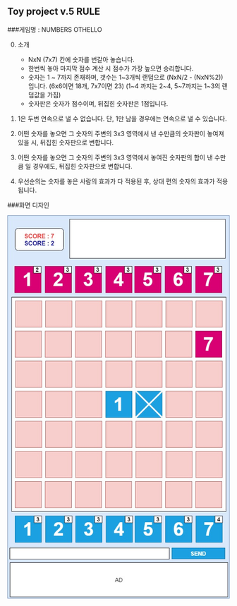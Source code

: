 Toy project v.5 RULE 
---

###게임명 : NUMBERS OTHELLO

0. 소개
   - NxN (7x7) 칸에 숫자를 번갈아 놓습니다.
   - 한번씩 놓아 마지막 점수 계산 시 점수가 가장 높으면 승리합니다.
   - 숫자는 1 ~ 7까지 존재하며, 갯수는 1~3개씩 랜덤으로 (NxN/2 - (NxN%2)) 입니다. (6x6이면 18개, 7x7이면 23)
     (1~4 까지는 2~4, 5~7까지는 1~3의 랜덤값을 가짐)
   - 숫자판은 숫자가 점수이며, 뒤집힌 숫자판은 1점입니다.  

1. 1은 두번 연속으로 낼 수 없습니다. 단, 1만 남을 경우에는 연속으로 낼 수 있습니다.  
   
2. 어떤 숫자를 놓으면 그 숫자의 주변의 3x3 영역에서 낸 수만큼의 숫자판이 놓여져있을 시, 뒤집힌 숫자판으로 변합니다.

3. 어떤 숫자를 놓으면 그 숫자의 주변의 3x3 영역에서 놓여진 숫자판의 합이 낸 수만큼 일 경우에도, 뒤집힌 숫자판으로 변합니다. 

4. 우선순의는 숫자를 놓은 사람의 효과가 다 적용된 후, 상대 편의 숫자의 효과가 적용됩니다. 


###화면 디자인

![불철주야](./image/number_othello.jpg)


   
